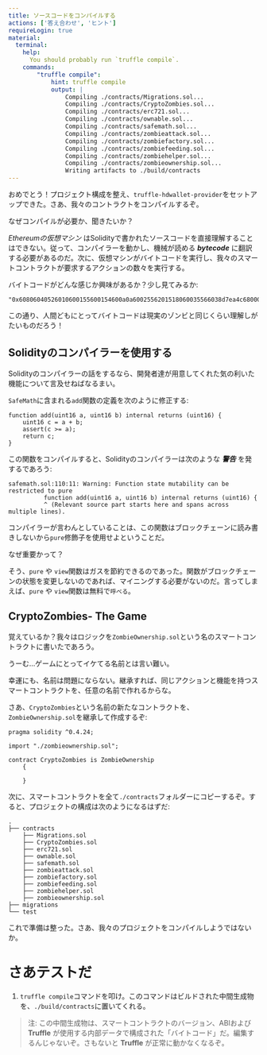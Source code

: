 ```yaml
---
title: ソースコードをコンパイルする
actions: ['答え合わせ', 'ヒント']
requireLogin: true
material:
  terminal:
    help:
      You should probably run `truffle compile`.
    commands:
        "truffle compile":
            hint: truffle compile
            output: |
                Compiling ./contracts/Migrations.sol...
                Compiling ./contracts/CryptoZombies.sol...
                Compiling ./contracts/erc721.sol...
                Compiling ./contracts/ownable.sol...
                Compiling ./contracts/safemath.sol...
                Compiling ./contracts/zombieattack.sol...
                Compiling ./contracts/zombiefactory.sol...
                Compiling ./contracts/zombiefeeding.sol...
                Compiling ./contracts/zombiehelper.sol...
                Compiling ./contracts/zombieownership.sol...
                Writing artifacts to ./build/contracts
---
```


おめでとう！プロジェクト構成を整え、`truffle-hdwallet-provider`をセットアップできた。さあ、我々のコントラクトをコンパイルするぞ。

なぜコンパイルが必要か、聞きたいか？

_Ethereumの仮想マシン_ はSolidityで書かれたソースコードを直接理解することはできない。従って、コンパイラーを動かし、機械が読める **_bytecode_** に翻訳する必要があるのだ。次に、仮想マシンがバイトコードを実行し、我々のスマートコントラクトが要求するアクションの数々を実行する。

バイトコードがどんな感じか興味があるか？少し見てみるか:

```
"0x60806040526010600155600154600a0a6002556201518060035566038d7ea4c6800060085560006009556046600a55336000806101000a81548173ffffffffffffffffffffffffffffffffffffffff021916908373ffffffffffffffffffffffffffffffffffffffff1..."
```

この通り、人間どもにとってバイトコードは現実のゾンビと同じくらい理解しがたいものだろう！

## Solidityのコンパイラーを使用する

Solidityのコンパイラーの話をするなら、開発者達が用意してくれた気の利いた機能について言及せねばなるまい。

`SafeMath`に含まれる`add`関数の定義を次のように修正する:

```
function add(uint16 a, uint16 b) internal returns (uint16) {
    uint16 c = a + b;
    assert(c >= a);
    return c;
}
```

この関数をコンパイルすると、Solidityのコンパイラーは次のような **_警告_** を発するであろう:

```
safemath.sol:110:11: Warning: Function state mutability can be restricted to pure
          function add(uint16 a, uint16 b) internal returns (uint16) {
          ^ (Relevant source part starts here and spans across multiple lines).
```

コンパイラーが言わんとしていることは、この関数はブロックチェーンに読み書きしないから`pure`修飾子を使用せよということだ。

なぜ重要かって？

そう、`pure` や `view`関数はガスを節約できるのであった。関数がブロックチェーンの状態を変更しないのであれば、マイニングする必要がないのだ。言ってしまえば、`pure` や `view`関数は無料で`呼べる`。


## CryptoZombies- The Game

覚えているか？我々はロジックを`ZombieOwnership.sol`という名のスマートコントラクトに書いたであろう。

うーむ…ゲームにとってイケてる名前とは言い難い。

幸運にも、名前は問題にならない。継承すれば、同じアクションと機能を持つスマートコントラクトを、任意の名前で作れるからな。

さあ、`CryptoZombies`という名前の新たなコントラクトを、`ZombieOwnership.sol`を継承して作成するぞ:

```solidity
pragma solidity ^0.4.24;

import "./zombieownership.sol";

contract CryptoZombies is ZombieOwnership
    {

    }
```

次に、スマートコントラクトを全て`./contracts`フォルダーにコピーするぞ。すると、プロジェクトの構成は次のようになるはずだ:

```
.
├── contracts
    ├── Migrations.sol
    ├── CryptoZombies.sol
    ├── erc721.sol
    ├── ownable.sol
    ├── safemath.sol
    ├── zombieattack.sol
    ├── zombiefactory.sol
    ├── zombiefeeding.sol
    ├── zombiehelper.sol
    ├── zombieownership.sol
├── migrations
└── test
```

これで準備は整った。さあ、我々のプロジェクトをコンパイルしようではないか。

# さあテストだ

1. `truffle compile`コマンドを叩け。このコマンドはビルドされた中間生成物を、`./build/contracts`に置いてくれる。

 > 注: この中間生成物は、スマートコントラクトのバージョン、ABIおよび **Truffle** が使用する内部データで構成された「バイトコード」だ。編集するんじゃないぞ。さもないと **Truffle** が正常に動かなくなるぞ。
